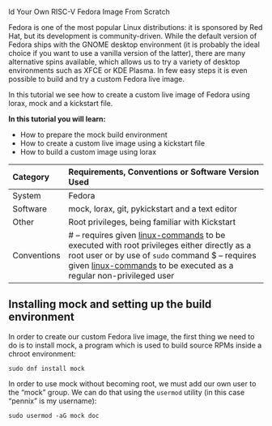 ld Your Own RISC-V Fedora Image From Scratch

Fedora is one of the most popular Linux distributions: it is sponsored by Red Hat, but its development is community-driven. While the default version of Fedora ships with the GNOME desktop environment (it is probably the ideal choice if you want to use a vanilla version of the latter), there are many alternative spins available, which allows us to try a variety of desktop environments such as XFCE or KDE Plasma. In few easy steps it is even possible to build and try a custom Fedora live image.

In this tutorial we see how to create a custom live image of Fedora using lorax, mock and a kickstart file.

**In this tutorial you will learn:**

- How to prepare the mock build environment
- How to create a custom live image using a kickstart file
- How to build a custom image using lorax

| Category    | Requirements, Conventions or Software Version Used           |
| :---------- | :----------------------------------------------------------- |
| System      | Fedora                                                       |
| Software    | mock, lorax, git, pykickstart and a text editor              |
| Other       | Root privileges, being familiar with Kickstart               |
| Conventions | # – requires given [linux-commands](https://linuxconfig.org/linux-commands) to be executed with root privileges either directly as a root user or by use of `sudo` command $ – requires given [linux-commands](https://linuxconfig.org/linux-commands) to be executed as a regular non-privileged user |

## Installing mock and setting up the build environment

In order to create our custom Fedora live image, the first thing we need to do is to install mock, a program which is used to build source RPMs inside a chroot environment:

```shell
sudo dnf install mock
```

In order to use mock without becoming root, we must add our own user to the “mock” group. We can do that using the `usermod` utility (in this case “pennix” is my username):

```shell
sudo usermod -aG mock doc
```


